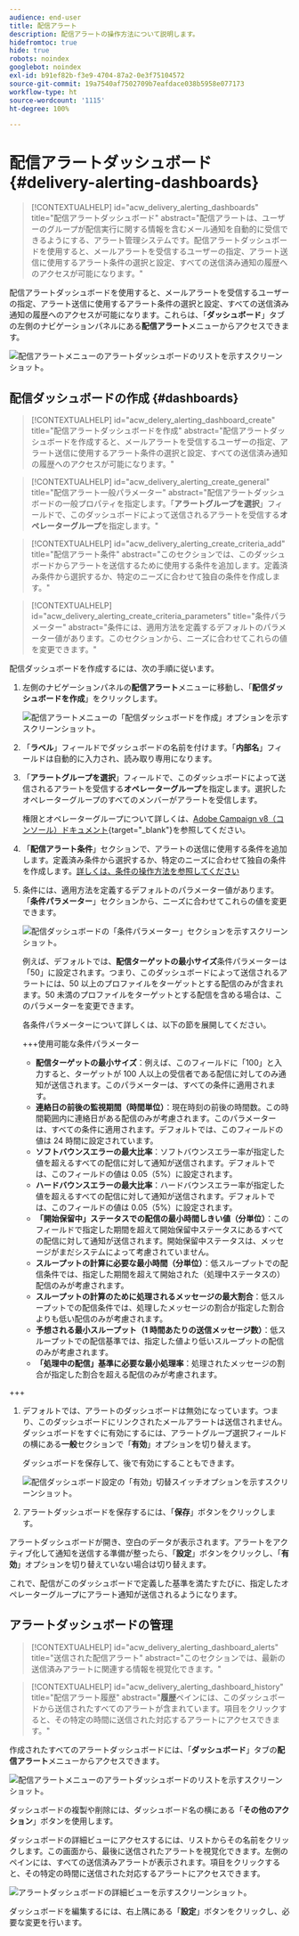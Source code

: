 ```yaml
---
audience: end-user
title: 配信アラート
description: 配信アラートの操作方法について説明します。
hidefromtoc: true
hide: true
robots: noindex
googlebot: noindex
exl-id: b91ef82b-f3e9-4704-87a2-0e3f75104572
source-git-commit: 19a7540af7502709b7eafdace038b5958e077173
workflow-type: ht
source-wordcount: '1115'
ht-degree: 100%

---
```


# 配信アラートダッシュボード {#delivery-alerting-dashboards}

>[!CONTEXTUALHELP]
>id="acw_delivery_alerting_dashboards"
>title="配信アラートダッシュボード"
>abstract="配信アラートは、ユーザーのグループが配信実行に関する情報を含むメール通知を自動的に受信できるようにする、アラート管理システムです。配信アラートダッシュボードを使用すると、メールアラートを受信するユーザーの指定、アラート送信に使用するアラート条件の選択と設定、すべての送信済み通知の履歴へのアクセスが可能になります。"

配信アラートダッシュボードを使用すると、メールアラートを受信するユーザーの指定、アラート送信に使用するアラート条件の選択と設定、すべての送信済み通知の履歴へのアクセスが可能になります。これらは、「**ダッシュボード**」タブの左側のナビゲーションパネルにある&#x200B;**配信アラート**&#x200B;メニューからアクセスできます。

![配信アラートメニューのアラートダッシュボードのリストを示すスクリーンショット。](assets/alerting-dashboard-list.png)

## 配信ダッシュボードの作成 {#dashboards}

>[!CONTEXTUALHELP]
>id="acw_delery_alerting_dashboard_create"
>title="配信アラートダッシュボードを作成"
>abstract="配信アラートダッシュボードを作成すると、メールアラートを受信するユーザーの指定、アラート送信に使用するアラート条件の選択と設定、すべての送信済み通知の履歴へのアクセスが可能になります。"

>[!CONTEXTUALHELP]
>id="acw_delivery_alerting_create_general"
>title="配信アラート一般パラメーター"
>abstract="配信アラートダッシュボードの一般プロパティを指定します。「**アラートグループを選択**」フィールドで、このダッシュボードによって送信されるアラートを受信する&#x200B;**オペレーターグループ**&#x200B;を指定します。"

>[!CONTEXTUALHELP]
>id="acw_delivery_alerting_create_criteria_add"
>title="配信アラート条件"
>abstract="このセクションでは、このダッシュボードからアラートを送信するために使用する条件を追加します。定義済み条件から選択するか、特定のニーズに合わせて独自の条件を作成します。"

>[!CONTEXTUALHELP]
>id="acw_delivery_alerting_create_criteria_parameters"
>title="条件パラメーター"
>abstract="条件には、適用方法を定義するデフォルトのパラメーター値があります。このセクションから、ニーズに合わせてこれらの値を変更できます。"

配信ダッシュボードを作成するには、次の手順に従います。

1. 左側のナビゲーションパネルの&#x200B;**配信アラート**&#x200B;メニューに移動し、「**配信ダッシュボードを作成**」をクリックします。

   ![配信アラートメニューの「配信ダッシュボードを作成」オプションを示すスクリーンショット。](assets/alerting-dashboard.png)

1. 「**ラベル**」フィールドでダッシュボードの名前を付けます。「**内部名**」フィールドは自動的に入力され、読み取り専用になります。

1. 「**アラートグループを選択**」フィールドで、このダッシュボードによって送信されるアラートを受信する&#x200B;**オペレーターグループ**&#x200B;を指定します。選択したオペレーターグループのすべてのメンバーがアラートを受信します。

   権限とオペレーターグループについて詳しくは、[Adobe Campaign v8（コンソール）ドキュメント](https://experienceleague.adobe.com/ja/docs/campaign/campaign-v8/admin/permissions/gs-permissions){target="_blank"}を参照してください。

1. 「**配信アラート条件**」セクションで、アラートの送信に使用する条件を追加します。定義済み条件から選択するか、特定のニーズに合わせて独自の条件を作成します。[詳しくは、条件の操作方法を参照してください](../msg/delivery-alerting-criteria.md)

1. 条件には、適用方法を定義するデフォルトのパラメーター値があります。「**条件パラメーター**」セクションから、ニーズに合わせてこれらの値を変更できます。

   ![配信ダッシュボードの「条件パラメーター」セクションを示すスクリーンショット。](assets/alerting-criteria-parameters.png)

   例えば、デフォルトでは、**配信ターゲットの最小サイズ**&#x200B;条件パラメーターは「50」に設定されます。つまり、このダッシュボードによって送信されるアラートには、50 以上のプロファイルをターゲットとする配信のみが含まれます。50 未満のプロファイルをターゲットとする配信を含める場合は、このパラメーターを変更できます。

   各条件パラメーターについて詳しくは、以下の節を展開してください。

   +++使用可能な条件パラメーター

   * **配信ターゲットの最小サイズ**：例えば、このフィールドに「100」と入力すると、ターゲットが 100 人以上の受信者である配信に対してのみ通知が送信されます。このパラメーターは、すべての条件に適用されます。
   * **連絡日の前後の監視期間（時間単位）**：現在時刻の前後の時間数。この時間範囲内に連絡日がある配信のみが考慮されます。このパラメーターは、すべての条件に適用されます。デフォルトでは、このフィールドの値は 24 時間に設定されています。
   * **ソフトバウンスエラーの最大比率**：ソフトバウンスエラー率が指定した値を超えるすべての配信に対して通知が送信されます。デフォルトでは、このフィールドの値は 0.05（5%）に設定されます。
   * **ハードバウンスエラーの最大比率**：ハードバウンスエラー率が指定した値を超えるすべての配信に対して通知が送信されます。デフォルトでは、このフィールドの値は 0.05（5%）に設定されます。
   * **「開始保留中」ステータスでの配信の最小時間しきい値（分単位）**：このフィールドで指定した期間を超えて開始保留中ステータスにあるすべての配信に対して通知が送信されます。開始保留中ステータスは、メッセージがまだシステムによって考慮されていません。
   * **スループットの計算に必要な最小時間（分単位）**：低スループットでの配信条件では、指定した期間を超えて開始された（処理中ステータスの）配信のみが考慮されます。
   * **スループットの計算のために処理されるメッセージの最大割合**：低スループットでの配信条件では、処理したメッセージの割合が指定した割合よりも低い配信のみが考慮されます。
   * **予想される最小スループット（1 時間あたりの送信メッセージ数）**：低スループットでの配信基準では、指定した値より低いスループットの配信のみが考慮されます。
   * **「処理中の配信」基準に必要な最小処理率**：処理されたメッセージの割合が指定した割合を超える配信のみが考慮されます。

+++

1. デフォルトでは、アラートのダッシュボードは無効になっています。つまり、このダッシュボードにリンクされたメールアラートは送信されません。ダッシュボードをすぐに有効にするには、アラートグループ選択フィールドの横にある&#x200B;**一般**&#x200B;セクションで「**有効**」オプションを切り替えます。

   ダッシュボードを保存して、後で有効にすることもできます。

   ![配信ダッシュボード設定の「有効」切替スイッチオプションを示すスクリーンショット。](assets/alerting-dashboard-enable.png)

1. アラートダッシュボードを保存するには、「**保存**」ボタンをクリックします。

アラートダッシュボードが開き、空白のデータが表示されます。アラートをアクティブ化して通知を送信する準備が整ったら、「**設定**」ボタンをクリックし、「**有効**」オプションを切り替えていない場合は切り替えます。

これで、配信がこのダッシュボードで定義した基準を満たすたびに、指定したオペレーターグループにアラート通知が送信されるようになります。

## アラートダッシュボードの管理

>[!CONTEXTUALHELP]
>id="acw_delivery_alerting_dashboard_alerts"
>title="送信された配信アラート"
>abstract="このセクションでは、最新の送信済みアラートに関連する情報を視覚化できます。"

>[!CONTEXTUALHELP]
>id="acw_delivery_alerting_dashboard_history"
>title="配信アラート履歴"
>abstract="**履歴**&#x200B;ペインには、このダッシュボードから送信されたすべてのアラートが含まれています。項目をクリックすると、その特定の時間に送信された対応するアラートにアクセスできます。"

作成されたすべてのアラートダッシュボードには、「**ダッシュボード**」タブの&#x200B;**配信アラート**&#x200B;メニューからアクセスできます。

![配信アラートメニューのアラートダッシュボードのリストを示すスクリーンショット。](assets/alerting-dashboard-list.png)

ダッシュボードの複製や削除には、ダッシュボード名の横にある「**その他のアクション**」ボタンを使用します。

ダッシュボードの詳細ビューにアクセスするには、リストからその名前をクリックします。この画面から、最後に送信されたアラートを視覚化できます。左側のペインには、すべての送信済みアラートが表示されます。項目をクリックすると、その特定の時間に送信された対応するアラートにアクセスできます。

![アラートダッシュボードの詳細ビューを示すスクリーンショット。](assets/alerting-dashboard-details.png)

ダッシュボードを編集するには、右上隅にある「**設定**」ボタンをクリックし、必要な変更を行います。